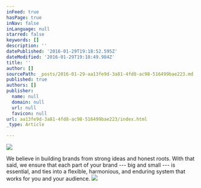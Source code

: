 ```yaml
---
inFeed: true
hasPage: true
inNav: false
inLanguage: null
starred: false
keywords: []
description: ''
datePublished: '2016-01-29T19:18:52.595Z'
dateModified: '2016-01-29T19:18:49.984Z'
title: ''
author: []
sourcePath: _posts/2016-01-29-aa13fe9d-3a81-4fd8-ac98-516499bae223.md
published: true
authors: []
publisher:
  name: null
  domain: null
  url: null
  favicon: null
url: aa13fe9d-3a81-4fd8-ac98-516499bae223/index.html
_type: Article

---
```

![](https://the-grid-user-content.s3-us-west-2.amazonaws.com/5e6c2c9a-ab70-4333-8837-4da46a9bfa58.jpg)

We believe in building brands from strong ideas and honest roots. With that said, we ensure that each part of your brand --- big and small --- is essential, and ties into a flexible, harmonious, and enduring system that works for you and your audience.
![](https://the-grid-user-content.s3-us-west-2.amazonaws.com/b1dd426a-61bf-425c-9fd7-611768020c95.jpg)